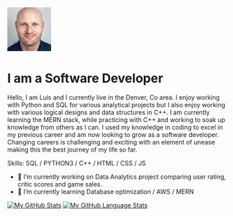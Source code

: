 ## ![I am a Software Developer](https://github.com/Lramos25/Lramos25/blob/main/Luis.jpg)    

# I am a Software Developer

Hello, I am Luis and I currently live in the Denver, Co area. I enjoy working with Python and SQL for various analytical projects but I also enjoy working with various logical designs and data structures in C++. I am currently learning the MERN stack, while practicing with C++ and working to soak up knowledge from others as I can. I used my knowledge in coding to excel in my previous career and am now looking to grow as a software developer. Changing careers is challenging and exciting with an element of unease making this the best journey of my life so far. 

Skills: SQL / PYTHON3 / C++ / HTML / CSS / JS 

- 🔭 I’m currently working on Data Analytics project comparing user rating, critic scores and game sales. 
- 🌱 I’m currently learning Database optimization / AWS / MERN 


[![My GitHub Stats](https://github-readme-stats.vercel.app/api/?username=Lramos25&count_private=true&theme=tokyonight&showicons=true)]() [![My GitHub Language Stats](https://github-readme-stats.vercel.app/api/top-langs/?username=Lramos25&langs_count=5&theme=tokyonight)]()









 
